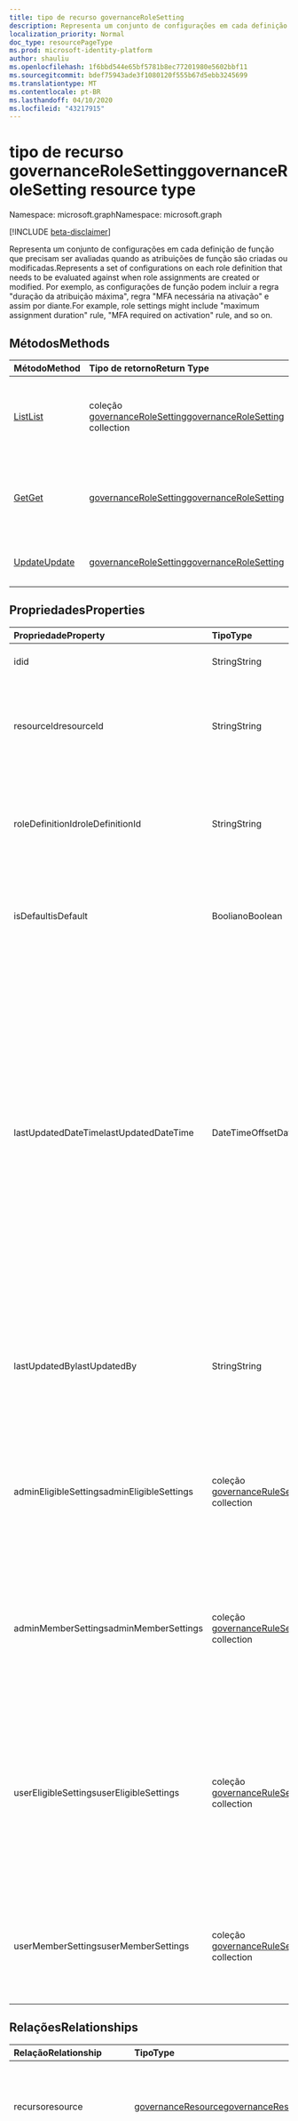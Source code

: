 ```yaml
---
title: tipo de recurso governanceRoleSetting
description: Representa um conjunto de configurações em cada definição de função que precisam ser avaliadas quando as atribuições de função são criadas ou modificadas.
localization_priority: Normal
doc_type: resourcePageType
ms.prod: microsoft-identity-platform
author: shauliu
ms.openlocfilehash: 1f6bbd544e65bf5781b8ec77201980e5602bbf11
ms.sourcegitcommit: bdef75943ade3f1080120f555b67d5ebb3245699
ms.translationtype: MT
ms.contentlocale: pt-BR
ms.lasthandoff: 04/10/2020
ms.locfileid: "43217915"
---
```

# <a name="governancerolesetting-resource-type"></a><span data-ttu-id="1a937-103">tipo de recurso governanceRoleSetting</span><span class="sxs-lookup"><span data-stu-id="1a937-103">governanceRoleSetting resource type</span></span>

<span data-ttu-id="1a937-104">Namespace: microsoft.graph</span><span class="sxs-lookup"><span data-stu-id="1a937-104">Namespace: microsoft.graph</span></span>

[!INCLUDE [beta-disclaimer](../../includes/beta-disclaimer.md)]

<span data-ttu-id="1a937-105">Representa um conjunto de configurações em cada definição de função que precisam ser avaliadas quando as atribuições de função são criadas ou modificadas.</span><span class="sxs-lookup"><span data-stu-id="1a937-105">Represents a set of configurations on each role definition that needs to be evaluated against when role assignments are created or modified.</span></span> <span data-ttu-id="1a937-106">Por exemplo, as configurações de função podem incluir a regra "duração da atribuição máxima", regra "MFA necessária na ativação" e assim por diante.</span><span class="sxs-lookup"><span data-stu-id="1a937-106">For example, role settings might include "maximum assignment duration" rule, "MFA required on activation" rule, and so on.</span></span>

## <a name="methods"></a><span data-ttu-id="1a937-107">Métodos</span><span class="sxs-lookup"><span data-stu-id="1a937-107">Methods</span></span>

| <span data-ttu-id="1a937-108">Método</span><span class="sxs-lookup"><span data-stu-id="1a937-108">Method</span></span>          | <span data-ttu-id="1a937-109">Tipo de retorno</span><span class="sxs-lookup"><span data-stu-id="1a937-109">Return Type</span></span> |<span data-ttu-id="1a937-110">Descrição</span><span class="sxs-lookup"><span data-stu-id="1a937-110">Description</span></span>|
|:---------------|:--------|:--------|
|[<span data-ttu-id="1a937-111">List</span><span class="sxs-lookup"><span data-stu-id="1a937-111">List</span></span>](../api/governancerolesetting-list.md) | <span data-ttu-id="1a937-112">coleção [governanceRoleSetting](../resources/governancerolesetting.md)</span><span class="sxs-lookup"><span data-stu-id="1a937-112">[governanceRoleSetting](../resources/governancerolesetting.md) collection</span></span>|<span data-ttu-id="1a937-113">Lista uma coleção de configurações de função em um recurso.</span><span class="sxs-lookup"><span data-stu-id="1a937-113">List a collection of role settings on a resource.</span></span>|
|[<span data-ttu-id="1a937-114">Get</span><span class="sxs-lookup"><span data-stu-id="1a937-114">Get</span></span>](../api/governancerolesetting-get.md) |  [<span data-ttu-id="1a937-115">governanceRoleSetting</span><span class="sxs-lookup"><span data-stu-id="1a937-115">governanceRoleSetting</span></span>](../resources/governancerolesetting.md) |<span data-ttu-id="1a937-116">Leia as propriedades e as relações de uma configuração de função.</span><span class="sxs-lookup"><span data-stu-id="1a937-116">Read properties and relationships of a role setting.</span></span>|
|[<span data-ttu-id="1a937-117">Update</span><span class="sxs-lookup"><span data-stu-id="1a937-117">Update</span></span>](../api/governancerolesetting-update.md) | [<span data-ttu-id="1a937-118">governanceRoleSetting</span><span class="sxs-lookup"><span data-stu-id="1a937-118">governanceRoleSetting</span></span>](../resources/governancerolesetting.md)  |<span data-ttu-id="1a937-119">Atualize um objeto de configuração de função.</span><span class="sxs-lookup"><span data-stu-id="1a937-119">Update a role setting object.</span></span> |

## <a name="properties"></a><span data-ttu-id="1a937-120">Propriedades</span><span class="sxs-lookup"><span data-stu-id="1a937-120">Properties</span></span>
|<span data-ttu-id="1a937-121">Propriedade</span><span class="sxs-lookup"><span data-stu-id="1a937-121">Property</span></span>               |<span data-ttu-id="1a937-122">Tipo</span><span class="sxs-lookup"><span data-stu-id="1a937-122">Type</span></span>                                      |<span data-ttu-id="1a937-123">Descrição</span><span class="sxs-lookup"><span data-stu-id="1a937-123">Description</span></span>|
|:--------------------|:---------------------------------------|:----------|
|<span data-ttu-id="1a937-124">id</span><span class="sxs-lookup"><span data-stu-id="1a937-124">id</span></span>                   |<span data-ttu-id="1a937-125">String</span><span class="sxs-lookup"><span data-stu-id="1a937-125">String</span></span>                                  |<span data-ttu-id="1a937-126">A ID do roleSetting.</span><span class="sxs-lookup"><span data-stu-id="1a937-126">The id of the roleSetting.</span></span>|
|<span data-ttu-id="1a937-127">resourceId</span><span class="sxs-lookup"><span data-stu-id="1a937-127">resourceId</span></span>           |<span data-ttu-id="1a937-128">String</span><span class="sxs-lookup"><span data-stu-id="1a937-128">String</span></span>                                  |<span data-ttu-id="1a937-129">Obrigatório.</span><span class="sxs-lookup"><span data-stu-id="1a937-129">Required.</span></span> <span data-ttu-id="1a937-130">A ID do recurso ao qual a configuração de função está associada.</span><span class="sxs-lookup"><span data-stu-id="1a937-130">The id of the resource that the role setting is associated with.</span></span>|
|<span data-ttu-id="1a937-131">roleDefinitionId</span><span class="sxs-lookup"><span data-stu-id="1a937-131">roleDefinitionId</span></span>     |<span data-ttu-id="1a937-132">String</span><span class="sxs-lookup"><span data-stu-id="1a937-132">String</span></span>                                  |<span data-ttu-id="1a937-133">Obrigatório.</span><span class="sxs-lookup"><span data-stu-id="1a937-133">Required.</span></span> <span data-ttu-id="1a937-134">A ID da definição de função à qual a configuração de função está associada.</span><span class="sxs-lookup"><span data-stu-id="1a937-134">The id of the role definition that the role setting is associated with.</span></span>|
|<span data-ttu-id="1a937-135">isDefault</span><span class="sxs-lookup"><span data-stu-id="1a937-135">isDefault</span></span>            |<span data-ttu-id="1a937-136">Booliano</span><span class="sxs-lookup"><span data-stu-id="1a937-136">Boolean</span></span>                                 |<span data-ttu-id="1a937-137">Somente leitura.</span><span class="sxs-lookup"><span data-stu-id="1a937-137">Read-only.</span></span> <span data-ttu-id="1a937-138">Indica se o roleSetting é um padrão roleSetting</span><span class="sxs-lookup"><span data-stu-id="1a937-138">Indicate if the roleSetting is a default roleSetting</span></span>|
|<span data-ttu-id="1a937-139">lastUpdatedDateTime</span><span class="sxs-lookup"><span data-stu-id="1a937-139">lastUpdatedDateTime</span></span>  |<span data-ttu-id="1a937-140">DateTimeOffset</span><span class="sxs-lookup"><span data-stu-id="1a937-140">DateTimeOffset</span></span>                          |<span data-ttu-id="1a937-141">Somente leitura.</span><span class="sxs-lookup"><span data-stu-id="1a937-141">Read-only.</span></span> <span data-ttu-id="1a937-142">A hora em que a configuração da função foi atualizada pela última vez.</span><span class="sxs-lookup"><span data-stu-id="1a937-142">The time when the role setting was last updated.</span></span> <span data-ttu-id="1a937-143">O tipo Timestamp representa informações de data e hora usando o formato ISO 8601 e está sempre no horário UTC.</span><span class="sxs-lookup"><span data-stu-id="1a937-143">The Timestamp type represents date and time information using ISO 8601 format and is always in UTC time.</span></span> <span data-ttu-id="1a937-144">Por exemplo, meia-noite em UTC no dia 1° de janeiro de 2014 teria esta aparência: `'2014-01-01T00:00:00Z'`</span><span class="sxs-lookup"><span data-stu-id="1a937-144">For example, midnight UTC on Jan 1, 2014 would look like this: `'2014-01-01T00:00:00Z'`</span></span>|
|<span data-ttu-id="1a937-145">lastUpdatedBy</span><span class="sxs-lookup"><span data-stu-id="1a937-145">lastUpdatedBy</span></span>        |<span data-ttu-id="1a937-146">String</span><span class="sxs-lookup"><span data-stu-id="1a937-146">String</span></span>                                  |<span data-ttu-id="1a937-147">Somente leitura.</span><span class="sxs-lookup"><span data-stu-id="1a937-147">Read-only.</span></span> <span data-ttu-id="1a937-148">O nome de exibição do administrador que atualizou pela última vez o roleSetting.</span><span class="sxs-lookup"><span data-stu-id="1a937-148">The display name of the administrator who last updated the roleSetting.</span></span>|
|<span data-ttu-id="1a937-149">adminEligibleSettings</span><span class="sxs-lookup"><span data-stu-id="1a937-149">adminEligibleSettings</span></span>|<span data-ttu-id="1a937-150">coleção [governanceRuleSetting](../resources/governancerulesetting.md)</span><span class="sxs-lookup"><span data-stu-id="1a937-150">[governanceRuleSetting](../resources/governancerulesetting.md) collection</span></span>|<span data-ttu-id="1a937-151">As configurações de regra que são avaliadas quando um administrador tenta adicionar uma atribuição de função qualificada.</span><span class="sxs-lookup"><span data-stu-id="1a937-151">The rule settings that are evaluated when an administrator tries to add an eligible role assignment.</span></span>|
|<span data-ttu-id="1a937-152">adminMemberSettings</span><span class="sxs-lookup"><span data-stu-id="1a937-152">adminMemberSettings</span></span>  |<span data-ttu-id="1a937-153">coleção [governanceRuleSetting](../resources/governancerulesetting.md)</span><span class="sxs-lookup"><span data-stu-id="1a937-153">[governanceRuleSetting](../resources/governancerulesetting.md) collection</span></span>|<span data-ttu-id="1a937-154">As configurações de regra que são avaliadas quando um administrador tenta adicionar uma atribuição de função de membro direto.</span><span class="sxs-lookup"><span data-stu-id="1a937-154">The rule settings that are evaluated when an administrator tries to add a direct member role assignment.</span></span>|
|<span data-ttu-id="1a937-155">userEligibleSettings</span><span class="sxs-lookup"><span data-stu-id="1a937-155">userEligibleSettings</span></span> |<span data-ttu-id="1a937-156">coleção [governanceRuleSetting](../resources/governancerulesetting.md)</span><span class="sxs-lookup"><span data-stu-id="1a937-156">[governanceRuleSetting](../resources/governancerulesetting.md) collection</span></span>|<span data-ttu-id="1a937-157">As configurações de regra que são avaliadas quando um usuário tenta adicionar uma atribuição de função qualificada.</span><span class="sxs-lookup"><span data-stu-id="1a937-157">The rule settings that are evaluated when a user tries to add an eligible role assignment.</span></span> <span data-ttu-id="1a937-158">A configuração não é suportada por enquanto.</span><span class="sxs-lookup"><span data-stu-id="1a937-158">The setting is not supported for now.</span></span>|
|<span data-ttu-id="1a937-159">userMemberSettings</span><span class="sxs-lookup"><span data-stu-id="1a937-159">userMemberSettings</span></span>   |<span data-ttu-id="1a937-160">coleção [governanceRuleSetting](../resources/governancerulesetting.md)</span><span class="sxs-lookup"><span data-stu-id="1a937-160">[governanceRuleSetting](../resources/governancerulesetting.md) collection</span></span>|<span data-ttu-id="1a937-161">As configurações de regra que são avaliadas quando um usuário tenta ativar sua atribuição de função.</span><span class="sxs-lookup"><span data-stu-id="1a937-161">The rule settings that are evaluated when a user tries to activate his role assignment.</span></span>|

## <a name="relationships"></a><span data-ttu-id="1a937-162">Relações</span><span class="sxs-lookup"><span data-stu-id="1a937-162">Relationships</span></span>
| <span data-ttu-id="1a937-163">Relação</span><span class="sxs-lookup"><span data-stu-id="1a937-163">Relationship</span></span> | <span data-ttu-id="1a937-164">Tipo</span><span class="sxs-lookup"><span data-stu-id="1a937-164">Type</span></span>   |<span data-ttu-id="1a937-165">Descrição</span><span class="sxs-lookup"><span data-stu-id="1a937-165">Description</span></span>|
|:---------------|:--------|:----------|
|<span data-ttu-id="1a937-166">recurso</span><span class="sxs-lookup"><span data-stu-id="1a937-166">resource</span></span>|[<span data-ttu-id="1a937-167">governanceResource</span><span class="sxs-lookup"><span data-stu-id="1a937-167">governanceResource</span></span>](../resources/governanceresource.md)|<span data-ttu-id="1a937-168">Somente leitura.</span><span class="sxs-lookup"><span data-stu-id="1a937-168">Read-only.</span></span> <span data-ttu-id="1a937-169">O recurso associado para esta configuração de função.</span><span class="sxs-lookup"><span data-stu-id="1a937-169">The associated resource for this role setting.</span></span>|
|<span data-ttu-id="1a937-170">roleDefinition</span><span class="sxs-lookup"><span data-stu-id="1a937-170">roleDefinition</span></span>|[<span data-ttu-id="1a937-171">governanceRoleDefinition</span><span class="sxs-lookup"><span data-stu-id="1a937-171">governanceRoleDefinition</span></span>](../resources/governanceroledefinition.md)|<span data-ttu-id="1a937-172">Somente leitura.</span><span class="sxs-lookup"><span data-stu-id="1a937-172">Read-only.</span></span> <span data-ttu-id="1a937-173">A definição de função aplicada a essa configuração de função.</span><span class="sxs-lookup"><span data-stu-id="1a937-173">The role definition that is enforced with this role setting.</span></span> |

## <a name="json-representation"></a><span data-ttu-id="1a937-174">Representação JSON</span><span class="sxs-lookup"><span data-stu-id="1a937-174">JSON representation</span></span>

<span data-ttu-id="1a937-175">Veja a seguir uma representação JSON do recurso.</span><span class="sxs-lookup"><span data-stu-id="1a937-175">Here is a JSON representation of the resource.</span></span>

<!-- {
  "blockType": "resource",
  "keyProperty": "id",
  "optionalProperties": [

  ],
  "@odata.type": "microsoft.graph.governanceRoleSetting"
}-->

```json
{
  "id": "String (identifier)",
  "resourceId": "String",
  "roleDefinitionId": "String",
  "isDefault": true,
  "lastUpdatedDateTime": "String (timestamp)",
  "lastUpdatedBy": "String",
  "adminEligibleSettings": [{"@odata.type": "microsoft.graph.governanceRuleSetting"}],
  "adminMemberSettings": [{"@odata.type": "microsoft.graph.governanceRuleSetting"}],
  "userEligibleSettings": [{"@odata.type": "microsoft.graph.governanceRuleSetting"}],
  "userMemberSettings": [{"@odata.type": "microsoft.graph.governanceRuleSetting"}]
}

```

<!-- uuid: 8fcb5dbc-d5aa-4681-8e31-b001d5168d79
2015-10-25 14:57:30 UTC -->
<!--
{
  "type": "#page.annotation",
  "description": "governanceRoleSetting",
  "keywords": "",
  "section": "documentation",
  "tocPath": "",
  "suppressions": []
}
-->
